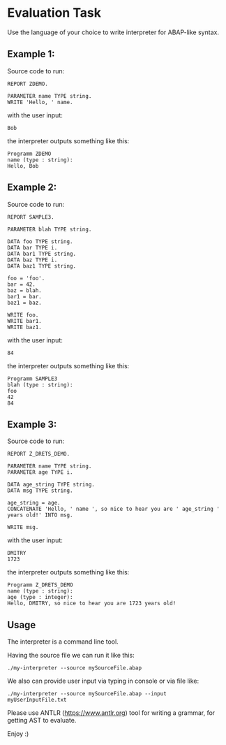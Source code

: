 # Evaluation Task

Use the language of your choice to write interpreter for ABAP-like syntax.

## Example 1:

Source code to run:

```
REPORT ZDEMO.

PARAMETER name TYPE string.
WRITE 'Hello, ' name.
```

with the user input:

```
Bob
```

the interpreter outputs something like this:

```
Programm ZDEMO
name (type : string):
Hello, Bob
```

## Example 2:

Source code to run:

```
REPORT SAMPLE3.

PARAMETER blah TYPE string.

DATA foo TYPE string.
DATA bar TYPE i.
DATA bar1 TYPE string.
DATA baz TYPE i.
DATA baz1 TYPE string.

foo = 'foo'.
bar = 42.
baz = blah.
bar1 = bar.
baz1 = baz.

WRITE foo.
WRITE bar1.
WRITE baz1.
```

with the user input:

```
84
```

the interpreter outputs something like this:

```
Programm SAMPLE3
blah (type : string):
foo
42
84
```

## Example 3:

Source code to run:

```
REPORT Z_DRETS_DEMO.

PARAMETER name TYPE string.
PARAMETER age TYPE i.

DATA age_string TYPE string.
DATA msg TYPE string.

age_string = age.
CONCATENATE 'Hello, ' name ', so nice to hear you are ' age_string ' years old!' INTO msg.

WRITE msg.
```

with the user input:

```
DMITRY
1723
```

the interpreter outputs something like this:

```
Programm Z_DRETS_DEMO
name (type : string):
age (type : integer):
Hello, DMITRY, so nice to hear you are 1723 years old!
```

## Usage

The interpreter is a command line tool.

Having the source file we can run it like this:

```
./my-interpreter --source mySourceFile.abap
```

We also can provide user input via typing in console or via file like:

```
./my-interpreter --source mySourceFile.abap --input myUserInputFile.txt
```

Please use ANTLR (https://www.antlr.org) tool for writing a grammar, for
getting AST to evaluate.

Enjoy :)
